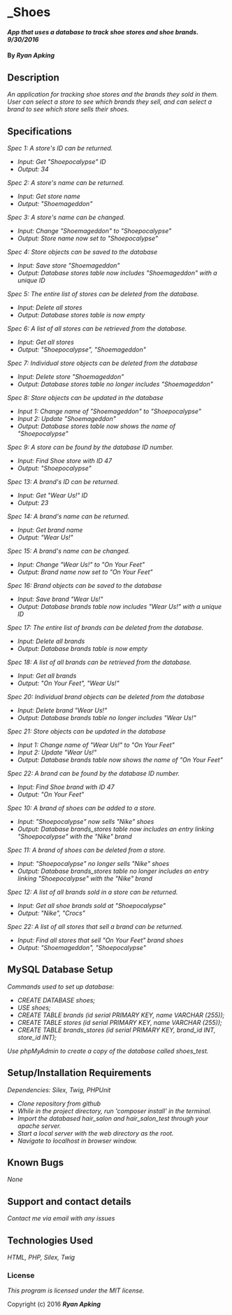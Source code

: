 # _Shoes

#### _App that uses a database to track shoe stores and shoe brands. 9/30/2016_

#### By _**Ryan Apking**_

## Description

_An application for tracking shoe stores and the brands they sold in them. User can select a store to see which brands they sell, and can select a brand to see which store sells their shoes._

## Specifications

_Spec 1: A store's ID can be returned._
* _Input: Get "Shoepocalypse" ID_
* _Output: 34_

_Spec 2: A store's name can be returned._
* _Input: Get store name_
* _Output: "Shoemageddon"_

_Spec 3: A store's name can be changed._
* _Input: Change "Shoemageddon" to "Shoepocalypse"_
* _Output: Store name now set to "Shoepocalypse"_

_Spec 4: Store objects can be saved to the database_
* _Input: Save store "Shoemageddon"_
* _Output: Database stores table now includes "Shoemageddon" with a unique ID_

_Spec 5: The entire list of stores can be deleted from the database._
* _Input: Delete all stores_
* _Output: Database stores table is now empty_

_Spec 6: A list of all stores can be retrieved from the database._
* _Input: Get all stores_
* _Output: "Shoepocalypse", "Shoemageddon"_

_Spec 7: Individual store objects can be deleted from the database_
* _Input: Delete store "Shoemageddon"_
* _Output: Database stores table no longer includes "Shoemageddon"_

_Spec 8: Store objects can be updated in the database_
* _Input 1: Change name of "Shoemageddon" to "Shoepocalypse"_
* _Input 2: Update "Shoemageddon"_
* _Output: Database stores table now shows the name of "Shoepocalypse"_

_Spec 9: A store can be found by the database ID number._
* _Input: Find Shoe store with ID 47_
* _Output: "Shoepocalypse"_



_Spec 13: A brand's ID can be returned._
* _Input: Get "Wear Us!" ID_
* _Output: 23_

_Spec 14: A brand's name can be returned._
* _Input: Get brand name_
* _Output: "Wear Us!"_

_Spec 15: A brand's name can be changed._
* _Input: Change "Wear Us!" to "On Your Feet"_
* _Output: Brand name now set to "On Your Feet"_

_Spec 16: Brand objects can be saved to the database_
* _Input: Save brand "Wear Us!"_
* _Output: Database brands table now includes "Wear Us!" with a unique ID_

_Spec 17: The entire list of brands can be deleted from the database._
* _Input: Delete all brands_
* _Output: Database brands table is now empty_

_Spec 18: A list of all brands can be retrieved from the database._
* _Input: Get all brands_
* _Output: "On Your Feet", "Wear Us!"_

_Spec 20: Individual brand objects can be deleted from the database_
* _Input: Delete brand "Wear Us!"_
* _Output: Database brands table no longer includes "Wear Us!"_

_Spec 21: Store objects can be updated in the database_
* _Input 1: Change name of "Wear Us!" to "On Your Feet"_
* _Input 2: Update "Wear Us!"_
* _Output: Database brands table now shows the name of "On Your Feet"_

_Spec 22: A brand can be found by the database ID number._
* _Input: Find Shoe brand with ID 47_
* _Output: "On Your Feet"_





_Spec 10: A brand of shoes can be added to a store._
* _Input: "Shoepocalypse" now sells "Nike" shoes_
* _Output: Database brands_stores table now includes an entry linking "Shoepocalypse" with the "Nike" brand_

_Spec 11: A brand of shoes can be deleted from a store._
* _Input: "Shoepocalypse" no longer sells "Nike" shoes_
* _Output: Database brands_stores table no longer includes an entry linking "Shoepocalypse" with the "Nike" brand_

_Spec 12: A list of all brands sold in a store can be returned._
* _Input: Get all shoe brands sold at "Shoepocalypse"_
* _Output: "Nike", "Crocs"_

_Spec 22: A list of all stores that sell a brand can be returned._
* _Input: Find all stores that sell "On Your Feet" brand shoes_
* _Output: "Shoemageddon", "Shoepocalypse"_


##  MySQL Database Setup

_Commands used to set up database:_

* _CREATE DATABASE shoes;_
* _USE shoes;_
* _CREATE TABLE brands (id serial PRIMARY KEY, name VARCHAR (255));_
* _CREATE TABLE stores (id serial PRIMARY KEY, name VARCHAR (255));_
* _CREATE TABLE brands_stores (id serial PRIMARY KEY, brand_id INT, store_id INT);_

_Use phpMyAdmin to create a copy of the database called shoes_test._


## Setup/Installation Requirements

_Dependencies: Silex, Twig, PHPUnit_

* _Clone repository from github_
* _While in the project directory, run 'composer install' in the terminal._
* _Import the databased hair_salon and hair_salon_test through your apache server._
* _Start a local server with the web directory as the root._
* _Navigate to localhost in browser window._

## Known Bugs

_None_

## Support and contact details

_Contact me via email with any issues_

## Technologies Used

_HTML, PHP, Silex, Twig_

### License

*This program is licensed under the MIT license.*

Copyright (c) 2016 **_Ryan Apking_**

